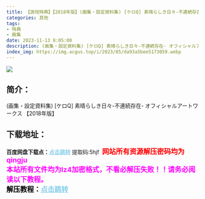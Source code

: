 ```yaml
---
title: 【游戏特典】【2018年版】(画集・設定資料集) [ケロQ] 素晴らしき日々-不連続存在- オフィシャルアートワークス 
categories: 其他
tags:
- 特典
- 画集
date: 2023-11-13 8:05:00
description: (画集・設定資料集) [ケロQ] 素晴らしき日々-不連続存在- オフィシャルアートワークス 【2018年版】
index_img: https://img.acgus.top/i/2023/05/da93a5bee5173059.webp
---
```

![](https://img.acgus.top/i/2023/05/da93a5bee5173059.webp)
## 简介：
(画集・設定資料集) [ケロQ] 素晴らしき日々-不連続存在- オフィシャルアートワークス 【2018年版】
<br>






## 下载地址：
<b>百度网盘下载点：</b><a href="https://pan.baidu.com/s/1EBvArrs5pUXMYYQoMKS-1A?pwd=5hjf" style="color: #87CEEB;"><b>点击跳转</b></a> 提取码:5hjf
<a style="padding: 0" href="https://post.qingju.org/AD/"><img style="max-width:100%" src="https://img.acgus.top/i/2024/07/478f689b8021d8d499ab43d21acf137a.gif" alt=""></a>
<b><font color=#FF0000 size=4>网站所有资源解压密码均为</b></font><b><font color=#FF00FF size=4>qingju</font><font color=#FF0000 ></font></b><br><b><font color=#FF00FF size=4>本站所有文件均为lz4加密格式，不看必解压失败！！请务必阅读以下教程。</b></font><br><b><font color=#000 size=4>解压教程：</b><a href="https://post.qingju.org/tutorial/000/" style="color: #87CEEB;"><b>点击跳转</b></a>